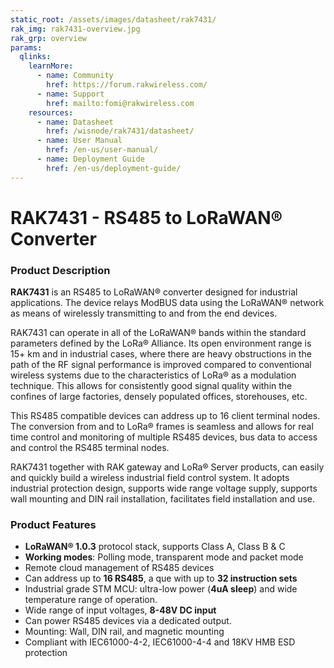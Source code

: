 ```yaml
---
static_root: /assets/images/datasheet/rak7431/
rak_img: rak7431-overview.jpg
rak_grp: overview
params:
  qlinks:
    learnMore:
      - name: Community
        href: https://forum.rakwireless.com/
      - name: Support
        href: mailto:fomi@rakwireless.com
    resources:
      - name: Datasheet
        href: /wisnode/rak7431/datasheet/
      - name: User Manual
        href: /en-us/user-manual/
      - name: Deployment Guide
        href: /en-us/deployment-guide/
---
```


# RAK7431 - RS485 to LoRaWAN® Converter

<rk-img
  src="/assets/images/datasheet/rak7431/rak7431-overview.jpg"
  width="50%"
  caption="RAK7431 - RS485 to LoRaWAN® Converter"
/>

### Product Description

**RAK7431** is an RS485 to LoRaWAN® converter designed for industrial applications. The device relays ModBUS data using the LoRaWAN® network as means of wirelessly transmitting to and from the end devices.

RAK7431 can operate in all of the LoRaWAN® bands within the standard parameters defined by the LoRa® Alliance. Its open environment range is 15+ km and in industrial cases, where there are heavy obstructions in the path of the RF signal performance is improved compared to conventional wireless systems due to the characteristics of LoRa® as a modulation technique. This allows for consistently good signal quality within the confines of large factories, densely populated offices, storehouses, etc.

This RS485 compatible devices can address up to 16 client terminal nodes. The conversion from and to LoRa® frames is seamless and allows for real time control and monitoring of multiple RS485 devices, bus data to access and control the RS485 terminal nodes.

RAK7431 together with RAK gateway and LoRa® Server products, can easily and quickly build a wireless industrial field control system. It adopts industrial protection design, supports wide range voltage supply, supports wall mounting and DIN rail installation, facilitates field installation and use.

<rk-btn
  src="/wisnode/rak7431/datasheet/"
  label="Get Started with RAK7431 - RS485 to LoRaWAN® Converter"
/>

<rk-quick-links :params="$frontmatter.params.qlinks" />

### Product Features

- **LoRaWAN® 1.0.3** protocol stack, supports Class A, Class B & C
- **Working modes**: Polling mode, transparent mode and packet mode
- Remote cloud management of RS485 devices
- Can address up to **16 RS485**, a que with up to **32 instruction sets**
- Industrial grade STM MCU: ultra-low power (**4uA sleep**) and wide temperature range of operation.
- Wide range of input voltages, **8-48V DC input**
- Can power RS485 devices via a dedicated output.
- Mounting: Wall, DIN rail, and magnetic mounting
- Compliant with IEC61000-4-2, IEC61000-4-4 and 18KV HMB ESD protection

<rk-btn
  src="https://store.rakwireless.com/products/rak7431"
  label="Buy a RAK7431 - RS485 to LoRaWAN® Converter"
  _blank
/>
